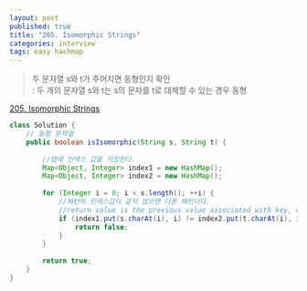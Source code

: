 ```yaml
---
layout: post
published: true
title: "205. Isomorphic Strings"
categories: interview
tags: easy hashmap
---
```


> 두 문자열 s와 t가 주어지면 동형인지 확인  
> : 두 개의 문자열 s와 t는 s의 문자를 t로 대체할 수 있는 경우 동형

[205. Isomorphic Strings](https://leetcode.com/problems/isomorphic-strings/)

```java
class Solution {
    // 동형 문자열
    public boolean isIsomorphic(String s, String t) {
        
        //맵에 인덱스 값을 저장한다.
        Map<Object, Integer> index1 = new HashMap();
        Map<Object, Integer> index2 = new HashMap();
        
        for (Integer i = 0; i < s.length(); ++i) {
            //패턴의 인덱스값이 같지 않으면 다른 패턴이다.
            //return value is the previous value associated with key, or null
            if (index1.put(s.charAt(i), i) != index2.put(t.charAt(i), i)) {
                return false;
            }
        }
            
        return true;   
    }
}
```
